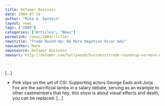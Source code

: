 ```yaml
---
title: Defamer Business
date: 2004-07-16
author: "Mika A. Epstein"
layout: news
tags: ["2004"]
categories: ["Articles", "News"]
permalink: /news/2004/:title/
newstitle: "Trade Round-Up: No More Negative Oscar Ads"
newsauthor: Mark  
newssource: Defamer Business  
newsurl: http://defamer.com/hollywood/business/trade-round+up-no-more-negative-oscar-campaign-ads-17788.php  

---
```


[...]

* Pink slips on the set of CSI. Supporting actors George Eads and Jorja Fox are the sacrificial lambs in a salary debate, serving as an example to other castmembers that hey, this show is about visual effects and death, you can be replaced. [...]  

